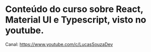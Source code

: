 # Conteúdo do curso sobre React, Material UI e Typescript, visto no youtube.
Canal: https://www.youtube.com/c/LucasSouzaDev
